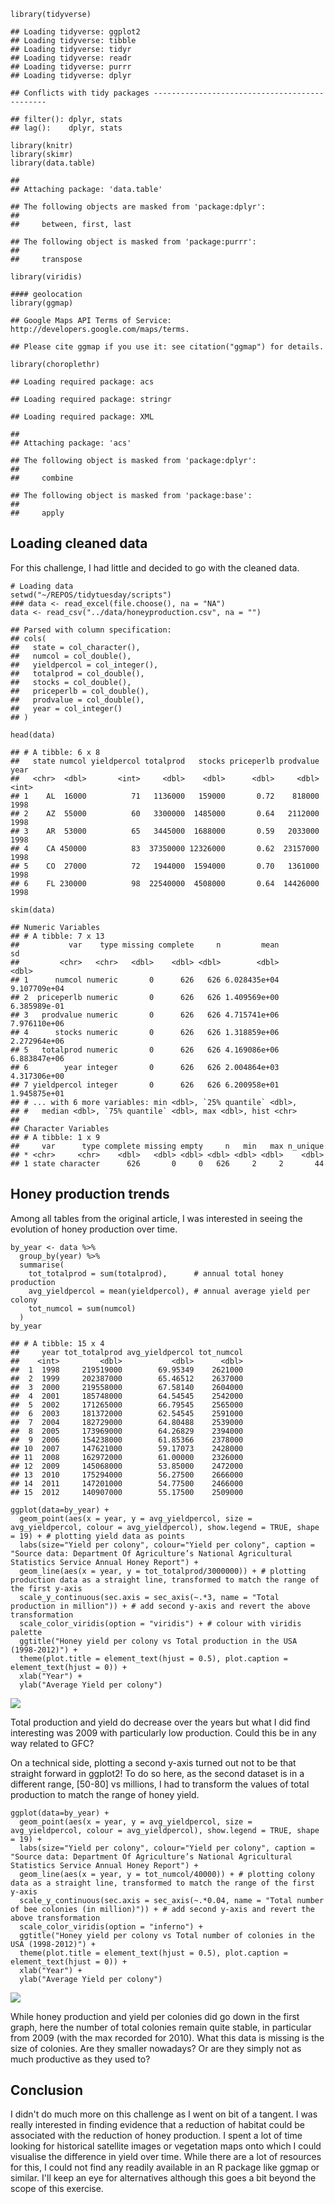     library(tidyverse)

    ## Loading tidyverse: ggplot2
    ## Loading tidyverse: tibble
    ## Loading tidyverse: tidyr
    ## Loading tidyverse: readr
    ## Loading tidyverse: purrr
    ## Loading tidyverse: dplyr

    ## Conflicts with tidy packages ----------------------------------------------

    ## filter(): dplyr, stats
    ## lag():    dplyr, stats

    library(knitr)
    library(skimr)
    library(data.table)

    ## 
    ## Attaching package: 'data.table'

    ## The following objects are masked from 'package:dplyr':
    ## 
    ##     between, first, last

    ## The following object is masked from 'package:purrr':
    ## 
    ##     transpose

    library(viridis)

    #### geolocation 
    library(ggmap)

    ## Google Maps API Terms of Service: http://developers.google.com/maps/terms.

    ## Please cite ggmap if you use it: see citation("ggmap") for details.

    library(choroplethr)

    ## Loading required package: acs

    ## Loading required package: stringr

    ## Loading required package: XML

    ## 
    ## Attaching package: 'acs'

    ## The following object is masked from 'package:dplyr':
    ## 
    ##     combine

    ## The following object is masked from 'package:base':
    ## 
    ##     apply

Loading cleaned data
--------------------

For this challenge, I had little and decided to go with the cleaned
data.

    # Loading data
    setwd("~/REPOS/tidytuesday/scripts")
    ### data <- read_excel(file.choose(), na = "NA")
    data <- read_csv("../data/honeyproduction.csv", na = "")

    ## Parsed with column specification:
    ## cols(
    ##   state = col_character(),
    ##   numcol = col_double(),
    ##   yieldpercol = col_integer(),
    ##   totalprod = col_double(),
    ##   stocks = col_double(),
    ##   priceperlb = col_double(),
    ##   prodvalue = col_double(),
    ##   year = col_integer()
    ## )

    head(data)

    ## # A tibble: 6 x 8
    ##   state numcol yieldpercol totalprod   stocks priceperlb prodvalue  year
    ##   <chr>  <dbl>       <int>     <dbl>    <dbl>      <dbl>     <dbl> <int>
    ## 1    AL  16000          71   1136000   159000       0.72    818000  1998
    ## 2    AZ  55000          60   3300000  1485000       0.64   2112000  1998
    ## 3    AR  53000          65   3445000  1688000       0.59   2033000  1998
    ## 4    CA 450000          83  37350000 12326000       0.62  23157000  1998
    ## 5    CO  27000          72   1944000  1594000       0.70   1361000  1998
    ## 6    FL 230000          98  22540000  4508000       0.64  14426000  1998

    skim(data)

    ## Numeric Variables
    ## # A tibble: 7 x 13
    ##           var    type missing complete     n         mean           sd
    ##         <chr>   <chr>   <dbl>    <dbl> <dbl>        <dbl>        <dbl>
    ## 1      numcol numeric       0      626   626 6.028435e+04 9.107709e+04
    ## 2  priceperlb numeric       0      626   626 1.409569e+00 6.385989e-01
    ## 3   prodvalue numeric       0      626   626 4.715741e+06 7.976110e+06
    ## 4      stocks numeric       0      626   626 1.318859e+06 2.272964e+06
    ## 5   totalprod numeric       0      626   626 4.169086e+06 6.883847e+06
    ## 6        year integer       0      626   626 2.004864e+03 4.317306e+00
    ## 7 yieldpercol integer       0      626   626 6.200958e+01 1.945875e+01
    ## # ... with 6 more variables: min <dbl>, `25% quantile` <dbl>,
    ## #   median <dbl>, `75% quantile` <dbl>, max <dbl>, hist <chr>
    ## 
    ## Character Variables
    ## # A tibble: 1 x 9
    ##     var      type complete missing empty     n   min   max n_unique
    ## * <chr>     <chr>    <dbl>   <dbl> <dbl> <dbl> <dbl> <dbl>    <dbl>
    ## 1 state character      626       0     0   626     2     2       44

Honey production trends
-----------------------

Among all tables from the original article, I was interested in seeing
the evolution of honey production over time.

    by_year <- data %>%
      group_by(year) %>%
      summarise(
        tot_totalprod = sum(totalprod),      # annual total honey production
        avg_yieldpercol = mean(yieldpercol), # annual average yield per colony
        tot_numcol = sum(numcol)
      )
    by_year

    ## # A tibble: 15 x 4
    ##     year tot_totalprod avg_yieldpercol tot_numcol
    ##    <int>         <dbl>           <dbl>      <dbl>
    ##  1  1998     219519000        69.95349    2621000
    ##  2  1999     202387000        65.46512    2637000
    ##  3  2000     219558000        67.58140    2604000
    ##  4  2001     185748000        64.54545    2542000
    ##  5  2002     171265000        66.79545    2565000
    ##  6  2003     181372000        62.54545    2591000
    ##  7  2004     182729000        64.80488    2539000
    ##  8  2005     173969000        64.26829    2394000
    ##  9  2006     154238000        61.85366    2378000
    ## 10  2007     147621000        59.17073    2428000
    ## 11  2008     162972000        61.00000    2326000
    ## 12  2009     145068000        53.85000    2472000
    ## 13  2010     175294000        56.27500    2666000
    ## 14  2011     147201000        54.77500    2466000
    ## 15  2012     140907000        55.17500    2509000

    ggplot(data=by_year) +
      geom_point(aes(x = year, y = avg_yieldpercol, size = avg_yieldpercol, colour = avg_yieldpercol), show.legend = TRUE, shape = 19) + # plotting yield data as points
      labs(size="Yield per colony", colour="Yield per colony", caption = "Source data: Department Of Agriculture’s National Agricultural Statistics Service Annual Honey Report") + 
      geom_line(aes(x = year, y = tot_totalprod/3000000)) + # plotting production data as a straight line, transformed to match the range of the first y-axis
      scale_y_continuous(sec.axis = sec_axis(~.*3, name = "Total production in million")) + # add second y-axis and revert the above transformation
      scale_color_viridis(option = "viridis") + # colour with viridis palette 
      ggtitle("Honey yield per colony vs Total production in the USA (1998-2012)") +
      theme(plot.title = element_text(hjust = 0.5), plot.caption = element_text(hjust = 0)) +
      xlab("Year") +
      ylab("Average Yield per colony")

![](week-8_figs/week-8_unnamed-chunk-5-1.png)

Total production and yield do decrease over the years but what I did
find interesting was 2009 with particularly low production. Could this
be in any way related to GFC?

On a technical side, plotting a second y-axis turned out not to be that
straight forward in ggplot2! To do so here, as the second dataset is in
a different range, \[50-80\] vs millions, I had to transform the values
of total production to match the range of honey yield.

    ggplot(data=by_year) +
      geom_point(aes(x = year, y = avg_yieldpercol, size = avg_yieldpercol, colour = avg_yieldpercol), show.legend = TRUE, shape = 19) +
      labs(size="Yield per colony", colour="Yield per colony", caption = "Source data: Department Of Agriculture’s National Agricultural Statistics Service Annual Honey Report") +
      geom_line(aes(x = year, y = tot_numcol/40000)) + # plotting colony data as a straight line, transformed to match the range of the first y-axis
      scale_y_continuous(sec.axis = sec_axis(~.*0.04, name = "Total number of bee colonies (in million)")) + # add second y-axis and revert the above transformation
      scale_color_viridis(option = "inferno") +
      ggtitle("Honey yield per colony vs Total number of colonies in the USA (1998-2012)") +
      theme(plot.title = element_text(hjust = 0.5), plot.caption = element_text(hjust = 0)) +
      xlab("Year") +
      ylab("Average Yield per colony")

![](week-8_figs/week-8_unnamed-chunk-6-1.png)

While honey production and yield per colonies did go down in the first
graph, here the number of total colonies remain quite stable, in
particular from 2009 (with the max recorded for 2010). What this data is
missing is the size of colonies. Are they smaller nowadays? Or are they
simply not as much productive as they used to?

Conclusion
----------

I didn't do much more on this challenge as I went on bit of a tangent. I
was really interested in finding evidence that a reduction of habitat
could be associated with the reduction of honey production. I spent a
lot of time looking for historical satellite images or vegetation maps
onto which I could visualise the difference in yield over time. While
there are a lot of resources for this, I could not find any readily
available in an R package like ggmap or similar. I'll keep an eye for
alternatives although this goes a bit beyond the scope of this exercise.
